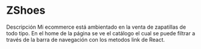 <h1> ZShoes </h1>
Descripción
Mi ecommerce está ambientado en la venta de zapatillas de todo tipo. En el home de la página se ve el catálogo el cual se puede filtrar a través de la barra de navegación con los metodos link de React.